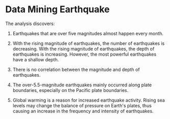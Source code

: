# Data Mining Earthquake
The analysis discovers:

1. Earthquakes that are over five magnitudes almost happen every month.

2. With the rising magnitude of earthquakes, the number of earthquakes is decreasing. With the rising magnitude of earthquakes, the depth of earthquakes is increasing. However, the most powerful earthquakes have a shallow depth.

3. There is no correlation between the magnitude and depth of earthquakes.

4. The over-5.5-magnitude earthquakes mainly occurred along plate boundaries, especially on the Pacific plate boundaries.

5. Global warming is a reason for increased earthquake activity. Rising sea levels may change the balance of pressure on Earth's plates, thus causing an increase in the frequency and intensity of earthquakes.
